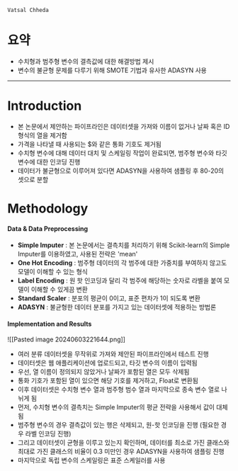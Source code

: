 `Vatsal Chheda`

# 요약
* 수치형과 범주형 변수의 결측값에 대한 해결방법 제시
* 변수의 불균형 문제를 다루기 위해 SMOTE 기법과 유사한 ADASYN 사용
---

# Introduction
* 본 논문에서 제안하는 파이프라인은 데이터셋을 가져와 이름이 없거나 날짜 혹은 ID 형식의 열을 제거함
* 가격을 나타낼 때 사용되는 $와 같은 통화 기호도 제거됨
* 수치형 변수에 대해 데이터 대치 및 스케일링 작업이 완료되면, 범주형 변수와 타깃 변수에 대한 인코딩 진행
* 데이터가 불균형으로 이루어져 있다면 ADASYN을 사용하여 샘플링 후 80-20의 셋으로 분할

# Methodology
#### Data & Data Preprocessing
* **Simple Imputer** : 본 논문에서는 결측치를 처리하기 위해 Scikit-learn의 Simple Imputer를 이용하였고, 사용된 전략은 'mean'
* **One Hot Encoding** : 범주형 데이터의 각 범주에 대한 가중치를 부여하지 않고도 모델이 이해할 수 있는 형식
* **Label Encoding** : 원 핫 인코딩과 달리 각 범주에 해당하는 숫자로 라벨을 붙여 모델이 이해할 수 있게끔 변환
* **Standard Scaler** : 분포의 평균이 0이고, 표준 편차가 1이 되도록 변환
* **ADASYN** : 불균형한 데이터 분포를 가지고 있는 데이터셋에 적용하는 방법론
#### Implementation and Results
![[Pasted image 20240603221644.png]]
* 여러 분류 데이터셋을 무작위로 가져와 제안된 파이프라인에서 테스트 진행
* 데이터셋은 웹 애플리케이션에 업로드되고, 타깃 변수의 이름이 입력됨
* 우선, 열 이름이 정의되지 않았거나 날짜가 포함된 열은 모두 삭제됨
* 통화 기호가 포함된 열이 있으면 해당 기호를 제거하고, Float로 변환됨
* 이후 데이터셋은 수치형 변수 열과 범주형 범수 열과 마지막으로 종속 변수 열로 나뉘게 됨
* 먼저, 수치형 변수의 결측치는 Simple Imputer의 평균 전략을 사용해서 값이 대체됨
* 범주형 변수의 경우 결측값이 있는 행은 삭제되고, 원-핫 인코딩을 진행 (필요한 경우 라벨 인코딩 진행)
* 그리고 데이터셋이 균형을 이루고 있는지 확인하며, 데이터를 최소로 가진 클래스와 최대로 가진 클래스의 비율이 0.3 미만인 경우 ADASYN을 사용하여 샘플링 진행
* 마지막으로 독립 변수의 스케일링은 표준 스케일러를 사용